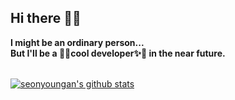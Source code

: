 
## Hi there 🤗🎨
**I might be an ordinary person...   
But I'll be a 💫✨cool developer✨💫 in the near future.**
<br><br>
   
<!-- 통계 -->
[![seonyoungan's github stats](https://github-readme-stats.vercel.app/api?username=seonyoungan&layout=compact&theme=flag-india&hide=issues)](https://github.com/seonyoungan)

<!-- hits 
[![Top Langs](https://github-readme-stats.vercel.app/api/top-langs/?username=seonyoungan&layout=compact&theme=flag-india)](https://github.com/seonyoungan)<br>
[![Hits](https://hits.seeyoufarm.com/api/count/incr/badge.svg?url=https%3A%2F%2Fgithub.com%2Fseonyoungan&count_bg=%2379C83D&title_bg=%23555555&icon=&icon_color=%23E7E7E7&title=hits&edge_flat=false)](https://hits.seeyoufarm.com)
-->          

